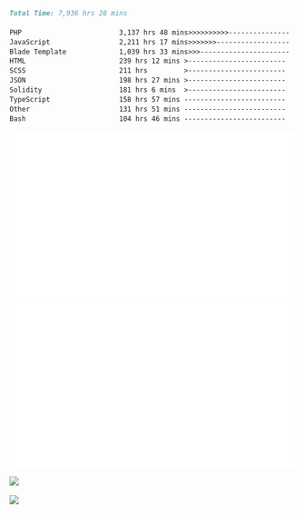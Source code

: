 <!--START_SECTION:waka-->

```markdown
Total Time: 7,936 hrs 28 mins

PHP                        3,137 hrs 48 mins>>>>>>>>>>---------------   38.89 %
JavaScript                 2,211 hrs 17 mins>>>>>>>------------------   27.41 %
Blade Template             1,039 hrs 33 mins>>>----------------------   12.88 %
HTML                       239 hrs 12 mins >------------------------   02.96 %
SCSS                       211 hrs         >------------------------   02.62 %
JSON                       198 hrs 27 mins >------------------------   02.46 %
Solidity                   181 hrs 6 mins  >------------------------   02.24 %
TypeScript                 158 hrs 57 mins -------------------------   01.97 %
Other                      131 hrs 51 mins -------------------------   01.63 %
Bash                       104 hrs 46 mins -------------------------   01.30 %
```

<!--END_SECTION:waka-->

![](https://raw.githubusercontent.com/DrMaxis/github-stats-transparent/output/generated/overview.svg)
![](https://raw.githubusercontent.com/DrMaxis/github-stats-transparent/output/generated/languages.svg)

![](https://git-readme-stats-drmaxis-projects.vercel.app/api?username=drmaxis&show_icons=true&theme=outrun&count_private=true&show=reviews,discussions_started,discussions_answered,prs_merged,prs_merged_percentage&custom_title=2024%20Github%20Rank)
 
<a href="https://count.getloli.com/"><img src="https://count.getloli.com/get/@:maxis-the-alchemist?theme=rule34"></a>
<!-- https://count.getloli.com/get/@alchemist?theme=rule34 -->
<br>
